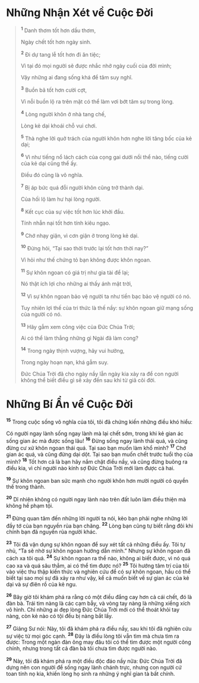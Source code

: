# Những Nhận Xét về Cuộc Ðời

> <sup><b>1</b></sup> Danh thơm tốt hơn dầu thơm,
> 
> Ngày chết tốt hơn ngày sinh.
> 
> <sup><b>2</b></sup> Ði dự tang lễ tốt hơn đi ăn tiệc;
> 
> Vì tại đó mọi người sẽ được nhắc nhở ngày cuối của đời mình;
> 
> Vậy những ai đang sống khá để tâm suy nghĩ.
> 
> <sup><b>3</b></sup> Buồn bã tốt hơn cười cợt,
> 
> Vì nỗi buồn lộ ra trên mặt có thể làm vơi bớt tâm sự trong lòng.
> 
> <sup><b>4</b></sup> Lòng người khôn ở nhà tang chế,
> 
> Lòng kẻ dại khoái chỗ vui chơi.
> 
> <sup><b>5</b></sup> Thà nghe lời quở trách của người khôn hơn nghe lời tâng bốc của kẻ dại;
> 
> <sup><b>6</b></sup> Vì như tiếng nổ lách cách của cọng gai dưới nồi thể nào, tiếng cười của kẻ dại cũng thể ấy.
> 
> Ðiều đó cũng là vô nghĩa.
> 
> <sup><b>7</b></sup> Bị áp bức quá đỗi người khôn cũng trở thành dại.
> 
> Của hối lộ làm hư hại lòng người.
> 
> <sup><b>8</b></sup> Kết cục của sự việc tốt hơn lúc khởi đầu.
> 
> Tính nhẫn nại tốt hơn tính kiêu ngạo.
> 
> <sup><b>9</b></sup> Chớ nhạy giận, vì cơn giận ở trong lòng kẻ dại.
> 
> <sup><b>10</b></sup> Ðừng hỏi, “Tại sao thời trước lại tốt hơn thời nay?”
> 
> Vì hỏi như thế chứng tỏ bạn không được khôn ngoan.
> 
> <sup><b>11</b></sup> Sự khôn ngoan có giá trị như gia tài để lại;
> 
> Nó thật ích lợi cho những ai thấy ánh mặt trời,
> 
> <sup><b>12</b></sup> Vì sự khôn ngoan bảo vệ người ta như tiền bạc bảo vệ người có nó.
> 
> Tuy nhiên lợi thế của tri thức là thế nầy: sự khôn ngoan giữ mạng sống của người có nó.
> 
> <sup><b>13</b></sup> Hãy gẫm xem công việc của Ðức Chúa Trời;
> 
> Ai có thể làm thẳng những gì Ngài đã làm cong?
> 
> <sup><b>14</b></sup> Trong ngày thịnh vượng, hãy vui hưởng,
> 
> Trong ngày hoạn nạn, khá gẫm suy.
> 
> Ðức Chúa Trời đã cho ngày nầy lẫn ngày kia xảy ra để con người không thể biết điều gì sẽ xảy đến sau khi từ giã cõi đời.

# Những Bí Ẩn về Cuộc Ðời
<sup><b>15</b></sup> Trong cuộc sống vô nghĩa của tôi, tôi đã chứng kiến những điều khó hiểu:

Có người ngay lành sống ngay lành mà lại chết sớm, trong khi kẻ gian ác sống gian ác mà được sống lâu! <sup><b>16</b></sup> Ðừng sống ngay lành thái quá, và cũng đừng cư xử khôn ngoan thái quá. Tại sao bạn muốn làm khổ mình? <sup><b>17</b></sup> Chớ gian ác quá, và cũng đừng dại dột. Tại sao bạn muốn chết trước tuổi thọ của mình? <sup><b>18</b></sup> Tốt hơn cả là bạn hãy nắm chặt điều nầy, và cũng đừng buông ra điều kia, vì chỉ người nào kính sợ Ðức Chúa Trời mới làm được cả hai.

<sup><b>19</b></sup> Sự khôn ngoan ban sức mạnh cho người khôn hơn mười người có quyền thế trong thành.

<sup><b>20</b></sup> Dĩ nhiên không có người ngay lành nào trên đất luôn làm điều thiện mà không hề phạm tội.

<sup><b>21</b></sup> Ðừng quan tâm đến những lời người ta nói, kẻo bạn phải nghe những lời đầy tớ của bạn nguyền rủa bạn chăng. <sup><b>22</b></sup> Lòng bạn cũng tự biết rằng đôi khi chính bạn đã nguyền rủa người khác.

<sup><b>23</b></sup> Tôi đã vận dụng sự khôn ngoan để suy xét tất cả những điều ấy. Tôi tự nhủ, “Ta sẽ nhờ sự khôn ngoan hướng dẫn mình.” Nhưng sự khôn ngoan đã cách xa tôi quá. <sup><b>24</b></sup> Sự khôn ngoan ra thể nào, không ai biết được, vì nó quá cao xa và quá sâu thẳm, ai có thể tìm được nó? <sup><b>25</b></sup> Tôi hướng tâm trí của tôi vào việc thu thập kiến thức và nghiên cứu để có sự khôn ngoan, hầu có thể biết tại sao mọi sự đã xảy ra như vậy, kể cả muốn biết về sự gian ác của kẻ dại và sự điên rồ của kẻ ngu.

<sup><b>26</b></sup> Bây giờ tôi khám phá ra rằng có một điều đắng cay hơn cả cái chết, đó là đàn bà. Trái tim nàng là các cạm bẫy, và vòng tay nàng là những xiềng xích vô hình. Chỉ những ai đẹp lòng Ðức Chúa Trời mới có thể thoát khỏi tay nàng, còn kẻ nào có tội đều bị nàng bắt lấy.

<sup><b>27</b></sup> Giảng Sư nói: Này, tôi đã khám phá ra điều nầy, sau khi tôi đã nghiên cứu sự việc từ mọi góc cạnh. <sup><b>28</b></sup> Ðây là điều lòng tôi vẫn tìm mà chưa tìm ra được: Trong một ngàn đàn ông may đâu tôi có thể tìm được một người công chính, nhưng trong tất cả đàn bà tôi chưa tìm được người nào.

<sup><b>29</b></sup> Này, tôi đã khám phá ra một điều độc đáo nầy nữa: Ðức Chúa Trời đã dựng nên con người để sống ngay lành chánh trực, nhưng con người cứ toan tính nọ kia, khiến lòng họ sinh ra những ý nghĩ gian tà bất chính.